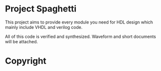 # Project Spaghetti

This project aims to provide every module you need for HDL design which mainly include VHDL and verilog code.

All of this code is verified and synthesized. Waveform and short documents will be attached.

# Copyright


